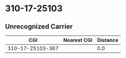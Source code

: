 # 310-17-25103
## Unrecognized Carrier


| CGI | Nearest CGI | Distance |
|-----|-------------|----------|
| 310-17-25103-367 |  | 0.0 |
